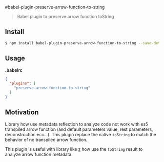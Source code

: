 #babel-plugin-preserve-arrow-function-to-string
> Babel plugin to preserve arrow function toString

## Install

```bash
$ npm install babel-plugin-preserve-arrow-function-to-string --save-dev
```

## Usage

**.babelrc**
```json
{
  "plugins": [
    "preserve-arrow-function-to-string"
  ]
}
```

## Motivation
Library how use metadata reflection to analyze code not work with es5
transpiled arrow function
(and default parameters value, rest parameters, deconstruction ecc...).
This plugin replace the native `toString` to match
the behavior of no transpiled arrow function.

This plugin is useful with library like
[z](https://github.com/z-pattern-matching/z)
how use the `toString` result to analyze arrow function metadata.
